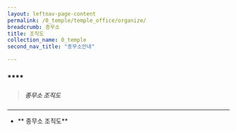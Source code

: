 ```yaml
---
layout: leftnav-page-content
permalink: /0_temple/temple_office/organize/
breadcrumb: 종무소
title: 조직도
collection_name: 0_temple
second_nav_title: "종무소안내"

---
```


### ****
> ##### **종무소 조직도**
---
* ** 종무소 조직도**


